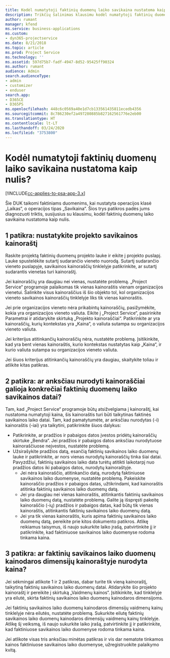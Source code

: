 ```yaml
---
title: Kodėl numatytoji faktinių duomenų laiko savikaina nustatoma kaip nulis?
description: Trikčių šalinimas klausimu kodėl numatytoji faktinių duomenų laiko savikaina nustatoma kaip 0.
author: rumant
manager: kfend
ms.service: business-applications
ms.custom:
- dyn365-projectservice
ms.date: 8/21/2018
ms.topic: article
ms.prod: Project Service
ms.technology: ''
ms.assetid: 597d75b7-fadf-4947-8d52-95425ff90324
ms.author: rumant
audience: Admin
search.audienceType:
- admin
- customizer
- enduser
search.app:
- D365CE
- D365PS
ms.openlocfilehash: 448c6c0569a40e1d7cb133561435811ecedb4356
ms.sourcegitcommit: 8c786230ef2a497280885b827162561776e2eb00
ms.translationtype: HT
ms.contentlocale: lt-LT
ms.lasthandoff: 03/24/2020
ms.locfileid: "3753800"
---
```

# <a name="why-is-the-price-defaulting-to-zero-on-time-cost-actuals"></a>Kodėl numatytoji faktinių duomenų laiko savikaina nustatoma kaip nulis?

[!INCLUDE[cc-applies-to-psa-app-3.x](../includes/cc-applies-to-psa-app-3x.md)]

Šie DUK taikomi faktiniams duomenims, kai nustatyta operacijos klasė „Laikas“, o operacijos tipas „Savikaina“. Šios trys patikros padės jums diagnozuoti triktis, susijusius su klausimu, kodėl faktinių duomenų laiko savikaina nustatoma kaip nulis.
 
## <a name="check-1-identify-the-cost-price-list-for-the-project"></a>1 patikra: nustatykite projekto savikainos kainoraštį

Raskite projektą faktinių duomenų projekto lauke ir eikite į projekto puslapį. Lauke spustelėkite sutartį sudarančio vieneto nuorodą. Sutartį sudarančio vieneto puslapyje, savikainos kainoraščių tinklelyje patikrinkite, ar sutartį sudarantis vienetas turi kainoraštį.

Jei kainoraščių yra daugiau nei vienas, nustatėte problemą. „Project Service“ programoje palaikomas tik vienas kainoraštis vienam organizacijos vienetui. Šalinkite visus kainoraščius iš šio objekto tol, kol organizacijos vieneto savikainos kainoraščių tinklelyje liks tik vienas kainoraštis.

Jei prie organizacijos vieneto nėra prikabintų kainoraščių, pasižymėkite, kokia yra organizacijos vieneto valiuta. Eikite į „Project Service“, pasirinkite Parametrai ir atidarykite skirtuką „Projekto kainoraščiai“. Patikrinkite ar yra kainoraščių, kurių kontekstas yra „Kaina“, o valiuta sutampa su organizacijos vieneto valiuta.
 
Jei kriterijus atitinkančių kainoraščių nėra, nustatėte problemą. Įsitikinkite, kad yra bent vienas kainoraštis, kurio kontekstas nustatytas kaip „Kaina“, ir kurio valiuta sutampa su organizacijos vieneto valiuta.

Jei šiuos kriterijus atitinkančių kainoraščių yra daugiau, skaitykite toliau ir atlikite kitas patikras.

## <a name="check-2-are-any-of-the-price-lists-identified-above-valid-for-the-specific-date-of-the-time-cost-actual"></a>2 patikra: ar anksčiau nurodyti kainoraščiai galioja konkrečiai faktinių duomenų laiko savikainos datai?

Tam, kad „Project Service“ programoje būtų atsižvelgiama į kainoraštį, kai nustatoma numatytoji kaina, šis kainoraštis turi būti taikytinas faktinės savikainos laiko datai. Tam, kad pamatytumėte, ar anksčiau nurodytas (-i) kainoraštis (-iai) yra taikytini, patikrinkite šiuos dalykus:

- Patikrinkite, ar pradžios ir pabaigos datos įvestos pridėtų kainoraščių skirtuke „Bendra“. Jei pradžios ir pabaigos datos anksčiau nurodytuose kainoraščiuose neįvestos, nustatėte problemą. 
- Užsirašykite pradžios datą, esančią faktinių savikainos laiko duomenų lauke ir patikrinkite, ar nors vienas nurodytų kainoraščių tinka šiai datai. Pavyzdžiui, faktinių savikainos laiko data turėtų atitikti laikotarpį nuo pradžios datos iki pabaigos datos, nurodytų kainoraštyje. 
    - Jei nėra kainoraščio, atitinkančio datą, nurodytą faktiniuose savikainos laiko duomenyse, nustatėte problemą. Pakeiskite kainoraščio pradžios ir pabaigos datas, užtikrindami, kad kainoraštis atitinka faktinių savikainos laiko duomenų datą. 
    - Jei yra daugiau nei vienas kainoraštis, atitinkantis faktinių savikainos laiko duomenų datą, nustatėte problemą. Galite ją išspręsti pakeitę kainoraščio (-ių) pradžios ir pabaigos datas, kad būtų tik vienas kainoraštis, atitinkantis faktinių savikainos laiko duomenų datą. 
    - Jei yra tik vienas kainoraštis, kuris apima faktinių savikainos laiko duomenų datą, pereikite prie kitos dokumento patikros.
Atlikę reikiamus taisymus, iš naujo sukurkite laiko įrašą, patvirtinkite jį ir patikrinkite, kad faktiniuose savikainos laiko duomenyse rodoma tinkama kaina.

## <a name="check-3-is-there-a-price-in-the-price-list-for-the-pricing-dimensions-on-the-time-cost-actual"></a>3 patikra: ar faktinių savikainos laiko duomenų kainodaros dimensijų kainoraštyje nurodyta kaina?

Jei sėkmingai atlikote 1 ir 2 patikras, dabar turite tik vieną kainoraštį, taikytiną faktinių savikainos laiko duomenų datai. Atidarykite šio projekto kainoraštį ir pereikite į skirtuką „Vaidmenų kainos“. Įsitikinkite, kad tinklelyje yra eilutė, skirta faktinių savikainos laiko duomenų kainodaros dimensijoms.

Jei faktinių savikainos laiko duomenų kainodaros dimensijų vaidmenų kainų tinklelyje nėra eilutės, nustatėte problemą. Sukurkite eilutę faktinių savikainos laiko duomenų kainodaros dimensijų vaidmenų kainų tinklelyje. Atlikę šį veiksmą, iš naujo sukurkite laiko įrašą, patvirtinkite jį ir patikrinkite, kad faktiniuose savikainos laiko duomenyse rodoma tinkama kaina.
 
Jei atlikote visas tris anksčiau minėtas patikras ir vis dar nematote tinkamos kainos faktiniuose savikainos laiko duomenyse, užregistruokite palaikymo kvitą.



